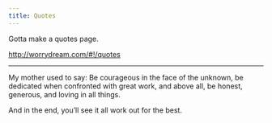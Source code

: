 ```yaml
---
title: Quotes
---
```


Gotta make a quotes page.

http://worrydream.com/#!/quotes

---

My mother used to say:
Be courageous in the face of the unknown,
be dedicated when confronted with great work,
and above all, be honest, generous, and loving in all things.

And in the end, you’ll see it all work out for the best.
